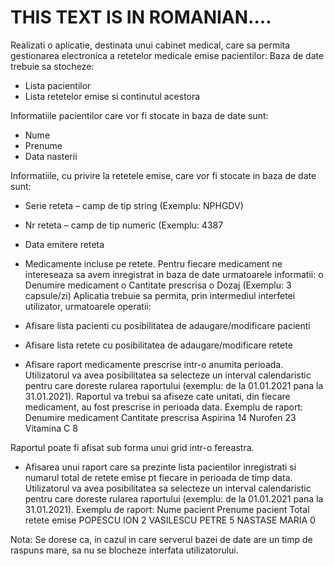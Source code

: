 # THIS TEXT IS IN ROMANIAN.... 


Realizati o aplicatie, destinata unui cabinet medical, care sa permita gestionarea electronica a retetelor medicale emise pacientilor:
Baza de date trebuie sa stocheze:
-	Lista pacientilor
-	Lista retetelor emise si continutul acestora

Informatiile pacientilor care vor fi stocate in baza de date sunt:
-	Nume
-	Prenume
-	Data nasterii

Informatiile, cu privire la retetele emise, care vor fi stocate in baza de date sunt:
-	Serie reteta – camp de tip string (Exemplu: NPHGDV)
-	Nr reteta – camp de tip numeric (Exemplu: 4387
-	Data emitere reteta
-	Medicamente incluse pe retete. Pentru fiecare medicament ne intereseaza sa avem inregistrat in baza de date urmatoarele informatii:
o	Denumire medicament
o	Cantitate prescrisa
o	Dozaj (Exemplu: 3 capsule/zi)
Aplicatia trebuie sa permita, prin intermediul interfetei utilizator, urmatoarele operatii:
-	Afisare lista pacienti cu posibilitatea de adaugare/modificare pacienti

-	Afisare lista retete cu posibilitatea de adaugare/modificare retete

-	Afisare raport medicamente prescrise intr-o anumita perioada. Utilizatorul va avea posibilitatea sa selecteze un interval calendaristic pentru care doreste rularea raportului (exemplu: de la 01.01.2021 pana la 31.01.2021). Raportul va trebui sa afiseze cate unitati, din fiecare medicament, au fost prescrise in perioada data. 
Exemplu de raport:
Denumire medicament	Cantitate prescrisa
Aspirina	14
Nurofen	23
Vitamina C	8

Raportul poate fi afisat sub forma unui grid intr-o fereastra.

-	Afisarea unui raport care sa prezinte lista pacientilor inregistrati si numarul total de retete emise pt fiecare in perioada de timp data. Utilizatorul va avea posibilitatea sa selecteze un interval calendaristic pentru care doreste rularea raportului (exemplu: de la 01.01.2021 pana la 31.01.2021).
Exemplu de raport:
Nume pacient	Prenume pacient	Total retete emise
POPESCU	ION	2
VASILESCU	PETRE	5
NASTASE	MARIA	0


Nota:
Se dorese ca, in cazul in care serverul bazei de date are un timp de raspuns mare, sa nu se blocheze interfata utilizatorului.
